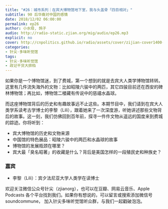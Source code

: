```yaml
---
title: "#26：城市系列｜在宾大博物馆地下室，我与头盖骨「四目相对」"
subtitle: 90 后华裔对中国的感情
date: 2018/12/02 06:00:00
permalink: ep26
author: 小水母, 鸽子
audio: http://radio-static.zjian.org/mig/audio/ep26.mp3
explicit: no
cover: http://cnpolitics.github.io/radio/assets/cover/zijian-cover1400-v1.0.jpg
categories:
- 针尖·多味听觉馆
tags:
- 针尖·多味听觉馆
- 政记干货大排档
---
```


如果你是一个博物馆迷，到了费城，第一个想到的就是去宾大人类学博物馆转转。这里有几件流失海外的文物：比如昭陵六骏中的两匹，其它四骏目前还在西安的碑林博物馆；再比如，博物馆二楼藏有传说中的慈禧水晶球。

而这座博物馆背后的历史和有趣故事远不止这些。本期节目中，我们请到在宾大人类学系读考古学博士的李黎（Lili），跟着她来了一次深度游，听她讲述那些文物背后的故事。这一刻，我们仿佛回到百年前，探寻一件件文物从遥远的国度来到费城的踪迹。你将听到：

- 宾大博物馆的历史和文物来源
- 中国馆的特色展品：昭陵六骏中的两匹和水晶球的故事
- 博物馆的发展瓶颈在哪里？
- 宾大最「臭名昭著」的收藏是什么？背后是美国怎样的一段殖民史和种族史？

### 嘉宾
- 李黎（Lili）：宾夕法尼亚大学人类学在读博士

欢迎关注微信公众号针尖（zjianorg），也可以在豆瓣、网易云音乐、Apple Podcasts 各个平台找到我们。如果你有想说的，可以留言或搜索添加微信号 soundcommune， 加入针尖多味听觉馆听众群，与我们一起戳破泡泡。
